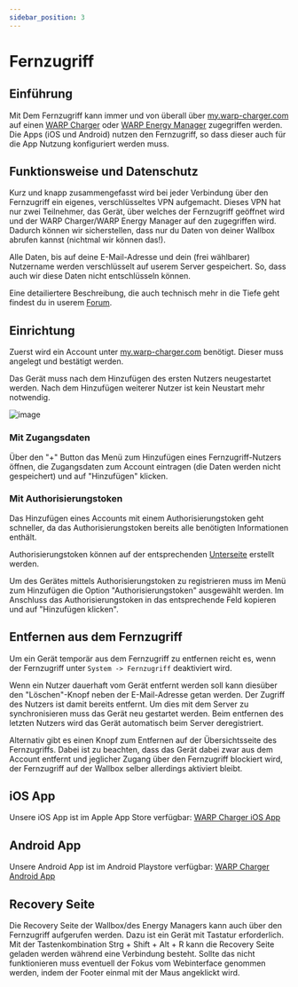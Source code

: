 ```yaml
---
sidebar_position: 3
---
```


# Fernzugriff

## Einführung
Mit Dem Fernzugriff kann immer und von überall über [my.warp-charger.com](https://my.warp-charger.com) auf einen [WARP Charger](/docs/warp_charger/introduction) oder [WARP Energy Manager](/docs/warp_energy_manager/introduction) zugegriffen werden.
Die Apps (iOS und Android) nutzen den Fernzugriff, so dass dieser auch für die App Nutzung konfiguriert werden muss.

## Funktionsweise und Datenschutz
Kurz und knapp zusammengefasst wird bei jeder Verbindung über den Fernzugriff ein eigenes, verschlüsseltes VPN aufgemacht. Dieses VPN hat nur zwei Teilnehmer, das Gerät, über welches der Fernzugriff geöffnet wird und der WARP Charger/WARP Energy Manager auf den zugegriffen wird. Dadurch können wir sicherstellen, dass nur du Daten von deiner Wallbox abrufen kannst (nichtmal wir können das!).

Alle Daten, bis auf deine E-Mail-Adresse und dein (frei wählbarer) Nutzername werden verschlüsselt auf userem Server gespeichert. So, dass auch wir diese Daten nicht entschlüsseln können.

Eine detailiertere Beschreibung, die auch technisch mehr in die Tiefe geht findest du in userem [Forum](https://www.tinkerunity.org/topic/12365-fernzugriff-alpha).

## Einrichtung
Zuerst wird ein Account unter [my.warp-charger.com](https://my.warp-charger.com) benötigt. Dieser muss angelegt und bestätigt werden.

Das Gerät muss nach dem Hinzufügen des ersten Nutzers neugestartet werden. Nach dem Hinzufügen weiterer Nutzer ist kein Neustart mehr notwendig.

![image](/img/webinterface/system/warp-system_remote_access.jpeg)

### Mit Zugangsdaten
Über den "+" Button das Menü zum Hinzufügen eines Fernzugriff-Nutzers öffnen, die Zugangsdaten zum Account eintragen (die Daten werden nicht gespeichert)
und auf "Hinzufügen" klicken.

### Mit Authorisierungstoken
Das Hinzufügen eines Accounts mit einem Authorisierungstoken geht schneller, da das Authorisierungstoken bereits alle benötigten Informationen enthält.

Authorisierungstoken können auf der entsprechenden [Unterseite](https://my.warp-charger.com/tokens) erstellt werden.

Um des Gerätes mittels Authorisierungstoken zu registrieren muss im Menü zum Hinzufügen die Option "Authorisierungstoken" ausgewählt werden.
Im Anschluss das Authorisierungstoken in das entsprechende Feld kopieren und auf "Hinzufügen klicken".

## Entfernen aus dem Fernzugriff
Um ein Gerät temporär aus dem Fernzugriff zu entfernen reicht es, wenn der Fernzugriff unter `System -> Fernzugriff` deaktiviert wird.

Wenn ein Nutzer dauerhaft vom Gerät entfernt werden soll kann diesüber den "Löschen"-Knopf neben der E-Mail-Adresse getan werden.
Der Zugriff des Nutzers ist damit bereits entfernt. Um dies mit dem Server zu synchronisieren muss das Gerät neu gestartet werden.
Beim entfernen des letzten Nutzers wird das Gerät automatisch beim Server deregistriert.

Alternativ gibt es einen Knopf zum Entfernen auf der Übersichtsseite des Fernzugriffs.
Dabei ist zu beachten, dass das Gerät dabei zwar aus dem Account entfernt und jeglicher Zugang über den Fernzugriff blockiert wird, der Fernzugriff auf der Wallbox selber allerdings aktiviert bleibt.

## iOS App
Unsere iOS App ist im Apple App Store verfügbar: [WARP Charger iOS App](https://apps.apple.com/us/app/warp-by-tinkerforge/id6736695801)

## Android App
Unsere Android App ist im Android Playstore verfügbar: [WARP Charger Android App](https://play.google.com/store/apps/details?id=com.tinkerforge.warp)

## Recovery Seite
Die Recovery Seite der Wallbox/des Energy Managers kann auch über den Fernzugriff aufgerufen werden. Dazu ist ein Gerät mit Tastatur erforderlich.
Mit der Tastenkombination Strg + Shift + Alt + R kann die Recovery Seite geladen werden während eine Verbindung besteht. Sollte das nicht funktionieren
muss eventuell der Fokus vom Webinterface genommen werden, indem der Footer einmal mit der Maus angeklickt wird.
